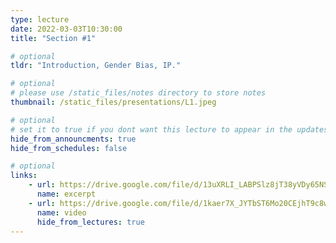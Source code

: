 ```yaml
---
type: lecture
date: 2022-03-03T10:30:00
title: "Section #1"

# optional
tldr: "Introduction, Gender Bias, IP."

# optional
# please use /static_files/notes directory to store notes
thumbnail: /static_files/presentations/L1.jpeg

# optional
# set it to true if you dont want this lecture to appear in the updates section
hide_from_announcments: true
hide_from_schedules: false

# optional
links:
    - url: https://drive.google.com/file/d/13uXRLI_LABPSlz8jT38yVDy65NS1Ns1V/view?usp=sharing
      name: excerpt
    - url: https://drive.google.com/file/d/1kaer7X_JYTbST6Mo20CEjhT9c8wRt647/view?usp=sharing
      name: video
      hide_from_lectures: true
---
```


